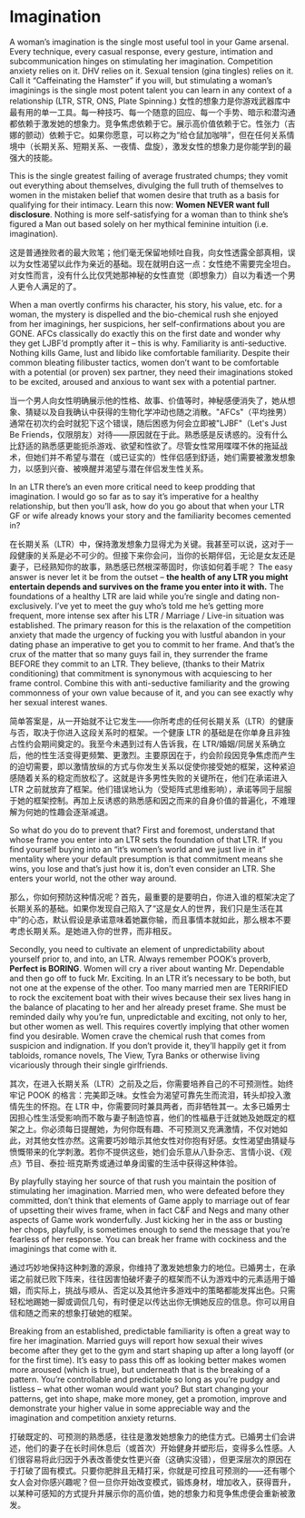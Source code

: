 # Imagination

A woman’s imagination is the single most useful tool in your Game arsenal. Every technique, every casual response, every gesture, intimation and subcommunication hinges on stimulating her imagination. Competition anxiety relies on it. DHV relies on it. Sexual tension (gina tingles) relies on it. Call it “Caffeinating the Hamster” if you will, but stimulating a woman’s imaginings is the single most potent talent you can learn in any context of a relationship (LTR, STR, ONS, Plate Spinning.)
女性的想象力是你游戏武器库中最有用的单一工具。每一种技巧、每一个随意的回应、每一个手势、暗示和潜沟通都依赖于激发她的想象力。竞争焦虑依赖于它。展示高价值依赖于它。性张力（吉娜的颤动）依赖于它。如果你愿意，可以称之为“给仓鼠加咖啡”，但在任何关系情境中（长期关系、短期关系、一夜情、盘旋），激发女性的想象力是你能学到的最强大的技能。

This is the single greatest failing of average frustrated chumps; they vomit out everything about themselves, divulging the full truth of themselves to women in the mistaken belief that women desire that truth as a basis for qualifying for their intimacy. Learn this now: **Women NEVER want full disclosure**. Nothing is more self-satisfying for a woman than to think she’s figured a Man out based solely on her mythical feminine intuition (i.e. imagination).

这是普通挫败者的最大败笔；他们毫无保留地倾吐自我，向女性透露全部真相，误以为女性渴望以此作为亲近的基础。现在就明白这一点：女性绝不需要完全坦白。对女性而言，没有什么比仅凭她那神秘的女性直觉（即想象力）自以为看透一个男人更令人满足的了。

When a man overtly confirms his character, his story, his value, etc. for a woman, the mystery is dispelled and the bio-chemical rush she enjoyed from her imaginings, her suspicions, her self-confirmations about you are GONE. AFCs classically do exactly this on the first date and wonder why they get LJBF’d promptly after it – this is why. Familiarity is anti-seductive. Nothing kills Game, lust and libido like comfortable familiarity. Despite their common bleating filibuster tactics, women don’t want to be comfortable with a potential (or proven) sex partner, they need their imaginations stoked to be excited, aroused and anxious to want sex with a potential partner.

当一个男人向女性明确展示他的性格、故事、价值等时，神秘感便消失了，她从想象、猜疑以及自我确认中获得的生物化学冲动也随之消散。"AFCs"（平均挫男）通常在初次约会时就犯下这个错误，随后困惑为何会立即被"LJBF"（Let's Just Be Friends，仅限朋友）对待——原因就在于此。熟悉感是反诱惑的。没有什么比舒适的熟悉感更能扼杀游戏、欲望和性欲了。尽管女性常用喋喋不休的拖延战术，但她们并不希望与潜在（或已证实的）性伴侣感到舒适，她们需要被激发想象力，以感到兴奋、被唤醒并渴望与潜在伴侣发生性关系。

In an LTR there’s an even more critical need to keep prodding that imagination. I would go so far as to say it’s imperative for a healthy relationship, but then you’ll ask, how do you go about that when your LTR GF or wife already knows your story and the familiarity becomes cemented in?

在长期关系（LTR）中，保持激发想象力显得尤为关键。我甚至可以说，这对于一段健康的关系是必不可少的。但接下来你会问，当你的长期伴侣，无论是女友还是妻子，已经熟知你的故事，熟悉感已然根深蒂固时，你该如何着手呢？
The easy answer is never let it be from the outset – **the health of any LTR you might entertain depends and survives on the frame you enter into it with.** The foundations of a healthy LTR are laid while you’re single and dating non-exclusively. I’ve yet to meet the guy who’s told me he’s getting more frequent, more intense sex after his LTR / Marriage / Live-in situation was established. The primary reason for this is the relaxation of the competition anxiety that made the urgency of fucking you with lustful abandon in your dating phase an imperative to get you to commit to her frame. And that’s the crux of the matter that so many guys fail in, they surrender the frame BEFORE they commit to an LTR. They believe, (thanks to their Matrix conditioning) that commitment is synonymous with acquiescing to her frame control. Combine this with anti-seductive familiarity and the growing commonness of your own value because of it, and you can see exactly why her sexual interest wanes.

简单答案是，从一开始就不让它发生——你所考虑的任何长期关系（LTR）的健康与否，取决于你进入这段关系时的框架。一个健康 LTR 的基础是在你单身且非独占性约会期间奠定的。我至今未遇到过有人告诉我，在 LTR/婚姻/同居关系确立后，他的性生活变得更频繁、更激烈。主要原因在于，约会阶段因竞争焦虑而产生的迫切需要，即以激情放纵的方式与你发生关系以促使你接受她的框架，这种紧迫感随着关系的稳定而放松了。这就是许多男性失败的关键所在，他们在承诺进入 LTR 之前就放弃了框架。他们错误地认为（受矩阵式思维影响），承诺等同于屈服于她的框架控制。再加上反诱惑的熟悉感和因之而来的自身价值的普遍化，不难理解为何她的性趣会逐渐减退。

So what do you do to prevent that? First and foremost, understand that whose frame you enter into an LTR sets the foundation of that LTR. If you find yourself buying into an “it’s women’s world and we just live in it” mentality where your default presumption is that commitment means she wins, you lose and that’s just how it is, don’t even consider an LTR. She enters your world, not the other way around.

那么，你如何预防这种情况呢？首先，最重要的是要明白，你进入谁的框架决定了长期关系的基础。如果你发现自己陷入了“这是女人的世界，我们只是生活在其中”的心态，默认假设是承诺意味着她赢你输，而且事情本就如此，那么根本不要考虑长期关系。是她进入你的世界，而非相反。

Secondly, you need to cultivate an element of unpredictability about yourself prior to, and into, an LTR. Always remember POOK’s proverb, **Perfect is BORING**. Women will cry a river about wanting Mr. Dependable and then go off to fuck Mr. Exciting. In an LTR it’s necessary to be both, but not one at the expense of the other. Too many married men are TERRIFIED to rock the excitement boat with their wives because their sex lives hang in the balance of placating to her and her already preset frame. She must be reminded daily why you’re fun, unpredictable and exciting, not only to her, but other women as well. This requires covertly implying that other women find you desirable. Women crave the chemical rush that comes from suspicion and indignation. If you don’t provide it, they’ll happily get it from tabloids, romance novels, The View, Tyra Banks or otherwise living vicariously through their single girlfriends.

其次，在进入长期关系（LTR）之前及之后，你需要培养自己的不可预测性。始终牢记 POOK 的格言：完美即乏味。女性会为渴望可靠先生而流泪，转头却投入激情先生的怀抱。在 LTR 中，你需要同时兼具两者，而非牺牲其一。太多已婚男士因担心性生活受影响而不敢与妻子制造惊喜，他们的性福悬于迁就她及她既定的框架之上。你必须每日提醒她，为何你既有趣、不可预测又充满激情，不仅对她如此，对其他女性亦然。这需要巧妙暗示其他女性对你抱有好感。女性渴望由猜疑与愤慨带来的化学刺激。若你不提供这些，她们会乐意从八卦杂志、言情小说、《观点》节目、泰拉·班克斯秀或通过单身闺蜜的生活中获得这种体验。

By playfully staying her source of that rush you maintain the position of stimulating her imagination. Married men, who were defeated before they committed, don’t think that elements of Game apply to marriage out of fear of upsetting their wives frame, when in fact C&F and Negs and many other aspects of Game work wonderfully. Just kicking her in the ass or busting her chops, playfully, is sometimes enough to send the message that you’re fearless of her response. You can break her frame with cockiness and the imaginings that come with it.

通过巧妙地保持这种刺激的源泉，你维持了激发她想象力的地位。已婚男士，在承诺之前就已败下阵来，往往因害怕破坏妻子的框架而不认为游戏中的元素适用于婚姻，而实际上，挑战与顺从、否定以及其他许多游戏中的策略都能发挥出色。只需轻松地踢她一脚或调侃几句，有时便足以传达出你无惧她反应的信息。你可以用自信和随之而来的想象打破她的框架。

Breaking from an established, predictable familiarity is often a great way to fire her imagination. Married guys will report how sexual their wives become after they get to the gym and start shaping up after a long layoff (or for the first time). It’s easy to pass this off as looking better makes women more aroused (which is true), but underneath that is the breaking of a pattern. You’re controllable and predictable so long as you’re pudgy and listless – what other woman would want you? But start changing your patterns, get into shape, make more money, get a promotion, improve and demonstrate your higher value in some appreciable way and the imagination and competition anxiety returns.

打破既定的、可预测的熟悉感，往往是激发她想象力的绝佳方式。已婚男士们会讲述，他们的妻子在长时间休息后（或首次）开始健身并塑形后，变得多么性感。人们很容易将此归因于外表改善使女性更兴奋（这确实没错），但更深层次的原因在于打破了固有模式。只要你肥胖且无精打采，你就是可控且可预测的——还有哪个女人会对你感兴趣呢？但一旦你开始改变模式，锻炼身材，增加收入，获得晋升，以某种可感知的方式提升并展示你的高价值，她的想象力和竞争焦虑便会重新被激发。
